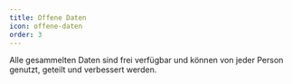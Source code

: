 ```yaml
---
title: Offene Daten
icon: offene-daten
order: 3
---
```

Alle gesammelten Daten sind frei verfügbar und können von jeder Person genutzt, geteilt und verbessert werden.
